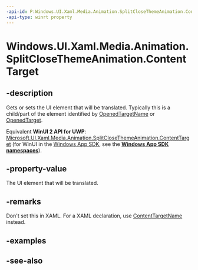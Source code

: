 ```yaml
---
-api-id: P:Windows.UI.Xaml.Media.Animation.SplitCloseThemeAnimation.ContentTarget
-api-type: winrt property
---
```


<!-- Property syntax
public Windows.UI.Xaml.DependencyObject ContentTarget { get;  set; }
-->

# Windows.UI.Xaml.Media.Animation.SplitCloseThemeAnimation.ContentTarget

## -description
Gets or sets the UI element that will be translated. Typically this is a child/part of the element identified by [OpenedTargetName](splitclosethemeanimation_openedtargetname.md) or [OpenedTarget](splitclosethemeanimation_openedtarget.md).

Equivalent **WinUI 2 API for UWP**: [Microsoft.UI.Xaml.Media.Animation.SplitCloseThemeAnimation.ContentTarget](/windows/winui/api/microsoft.ui.xaml.media.animation.splitclosethemeanimation.contenttarget) (for WinUI in the [Windows App SDK](/windows/apps/windows-app-sdk/), see the **[Windows App SDK namespaces](/windows/windows-app-sdk/api/winrt/)**).

## -property-value
The UI element that will be translated.

## -remarks
Don't set this in XAML. For a XAML declaration, use [ContentTargetName](splitclosethemeanimation_contenttargetname.md) instead.

## -examples

## -see-also
